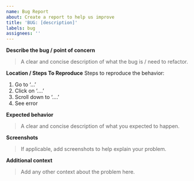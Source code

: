 ```yaml
---
name: Bug Report
about: Create a report to help us improve
title: 'BUG: [description]'
labels: bug
assignees: ''
---
```


**Describe the bug / point of concern**
>A clear and concise description of what the bug is / need to refactor.

**Location / Steps To Reproduce**
Steps to reproduce the behavior:
1. Go to ‘...’
2. Click on ‘....’
3. Scroll down to ‘....’
4. See error

**Expected behavior**
>A clear and concise description of what you expected to happen.

**Screenshots**
>If applicable, add screenshots to help explain your problem.

**Additional context**
>Add any other context about the problem here.

